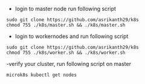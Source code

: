 - login to master node run following script
```
sudo git clone https://github.com/asrikanth29/k8s
chmod 755 ./k8s/master.sh && ./k8s/master.sh
```
- login to workernodes and run following script
```
sudo git clone https://github.com/asrikanth29/k8s
chmod 755 ./k8s/worker.sh && ./k8s/worker.sh
```
-verify your cluster, run following script on master
```
microk8s kubectl get nodes
```
